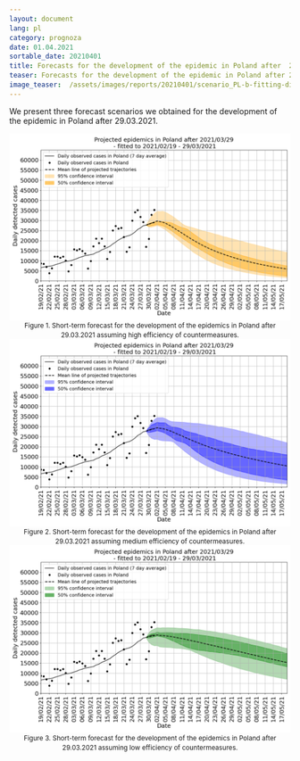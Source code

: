 ```yaml
---
layout: document
lang: pl
category: prognoza
date: 01.04.2021
sortable_date: 20210401
title: Forecasts for the development of the epidemic in Poland after  29.03.2021 
teaser: Forecasts for the development of the epidemic in Poland after 29.03.2021. 
image_teaser:  /assets/images/reports/20210401/scenario_PL-b-fitting-different-fresh-fixed-mixed-green-legend_blue_mult1.5x_v2_False_2021_03_29_year_end_EN.png
---
```

We present three forecast scenarios we obtained for the development of the epidemic in Poland after 29.03.2021.

<div style="text-align: center" class="row 80%">
    <span class="image fit">
        <img src="/assets/images/reports/20210401/scenario_PL-b-fitting-different-fresh-fixed-mixed-green-legend_lower_mult1.5x_v2_False_2021_03_29_year_end_EN.png" style="display: block; margin: 0 auto;"/>
    </span>
    <small>Figure 1. Short-term forecast for the development of the epidemics in Poland after 29.03.2021 assuming high efficiency of countermeasures.</small>
</div>
<div style="text-align: center" class="row 80%">
    <span class="image fit">
        <img src="/assets/images/reports/20210401/scenario_PL-b-fitting-different-fresh-fixed-mixed-green-legend_blue_mult1.5x_v2_False_2021_03_29_year_end_EN.png" style="display: block; margin: 0 auto;"/>
    </span>
    <small>Figure 2. Short-term forecast for the development of the epidemics in Poland after 29.03.2021 assuming medium efficiency of countermeasures.</small>
</div>

<div style="text-align: center" class="row 80%">
    <span class="image fit">
        <img src="/assets/images/reports/20210401/scenario_PL-b-fitting-different-fresh-fixed-mixed-green-legend_mult1.5x_v2_False_2021_03_29_year_end_EN.png" style="display: block; margin: 0 auto;"/>
    </span>
    <small>Figure 3. Short-term forecast for the development of the epidemics in Poland after 29.03.2021 assuming low efficiency of countermeasures.</small>
</div>

